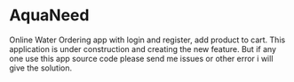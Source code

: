 # AquaNeed
Online Water Ordering app with login and register, add product to cart. This application is under construction and creating the new feature. But if any one use this app source code please send me issues or other error i will give the solution.
